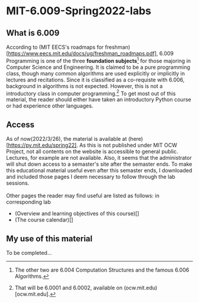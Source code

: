 # MIT-6.009-Spring2022-labs

## What is 6.009
According to (MIT EECS's roadmaps for freshman)[https://www.eecs.mit.edu/docs/ug/freshman_roadmaps.pdf], 6.009 Programming is one of the three **foundation subjects**[^1]
for those majoring in Computer Science and Engineering. It is claimed to be a pure programming class, though many common algorithms are used explicitly or implicitly in
lectures and recitations. Since it is classified as a co-requiste with 6.006, background in algorithms is not expected. However, this is not a introductory class in computer
programming.[^2] To get most out of this material, the reader should either have taken an introductory Python course or had experience other languages.

## Access
As of now(2022/3/26), the material is available at (here)[https://py.mit.edu/spring22]. As this is not published under MIT OCW Project, not all contents on the website is 
accessible to general public. Lectures, for example are not available. Also, it seems that the administrator will shut down access to a semaster's site after the 
semaster ends. To make this educational material useful even after this semaster ends, I downloaded and included those pages I deem necessary to follow through the lab 
sessions. \
\
Other pages the reader may find useful are listed as follows: in corresponding lab
- (Overview and learning objectives of this course)[]
- (The course calendar)[]

## My use of this material
To be completed...

[^1]: The other two are 6.004 Computation Structures and the famous 6.006 Algorithms.
[^2]: That will be 6.0001 and 6.0002, available on (ocw.mit.edu)[ocw.mit.edu].

